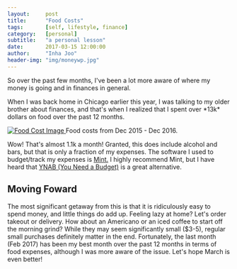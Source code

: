 ```yaml
---
layout:     post
title:      "Food Costs"
tags:       [self, lifestyle, finance]
category:   [personal]
subtitle:   "a personal lesson"
date:       2017-03-15 12:00:00
author:     "Inha Joo"
header-img: "img/moneywp.jpg"
---
```


<p>So over the past few months, I've been a lot more aware of where my money is going and in finances in general.</p>

<p>When I was back home in Chicago earlier this year, I was talking to my older brother about finances, and that's when I realized that I spent over *13k* dollars on food over the past 12 months.</p>

<a href="#">
    <img src="{{ site.url }}/img/foodcost.jpg" alt="Food Cost Image">
</a>
<span class="caption text-muted">Food costs from Dec 2015 - Dec 2016.</span>

<p>Wow! That's almost 1.1k a month! Granted, this does include alcohol and bars, but that is only a fraction of my expenses. The software I used to budget/track my expenses is <a href="https://www.mint.com/"> Mint.</a> I highly recommend Mint, but I have heard that <a href="https://www.youneedabudget.com/"> YNAB (You Need a Budget)</a> is a great alternative.</p>

<h2 class="section-heading">Moving Foward</h2>

<p>The most significant getaway from this is that it is ridiculously easy to spend money, and little things do add up. Feeling lazy at home? Let's order takeout or delivery. How about an Americano or an iced coffee to start off the morning grind? While they may seem significantly small ($3-5), regular small purchases definitely matter in the end. Fortunately, the last month (Feb 2017) has been my best month over the past 12 months in terms of food expenses, although I was more aware of the issue. Let's hope March is even better!</p>